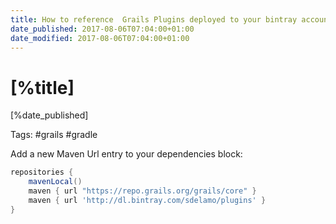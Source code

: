 ```yaml
---
title: How to reference  Grails Plugins deployed to your bintray account
date_published: 2017-08-06T07:04:00+01:00
date_modified: 2017-08-06T07:04:00+01:00
---
```


# [%title]

[%date_published]

Tags: #grails #gradle

Add a new Maven Url entry to your dependencies block:

```groovy
repositories {
    mavenLocal()
    maven { url "https://repo.grails.org/grails/core" }
    maven { url 'http://dl.bintray.com/sdelamo/plugins' }
}
```